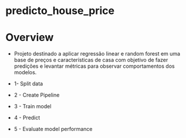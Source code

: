 # predicto_house_price

# Overview
 - Projeto destinado a aplicar regressão linear e random forest em uma base de preços e características de casa com objetivo de fazer predições e levantar métricas para observar comportamentos dos modelos.

 - 1- Split data
 - 2 - Create Pipeline
 - 3 - Train model
 - 4 - Predict
 - 5 - Evaluate model performance
